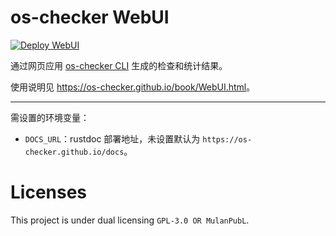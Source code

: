# os-checker WebUI

[![Deploy WebUI](https://github.com/os-checker/os-checker.github.io/actions/workflows/deploy.yml/badge.svg)](https://github.com/os-checker/os-checker.github.io/actions/workflows/deploy.yml)

通过网页应用 [os-checker CLI](https://github.com/os-checker/os-checker) 生成的检查和统计结果。

使用说明见 <https://os-checker.github.io/book/WebUI.html>。

---

需设置的环境变量：
* `DOCS_URL`：rustdoc 部署地址，未设置默认为 `https://os-checker.github.io/docs`。

# Licenses

This project is under dual licensing `GPL-3.0 OR MulanPubL`.

